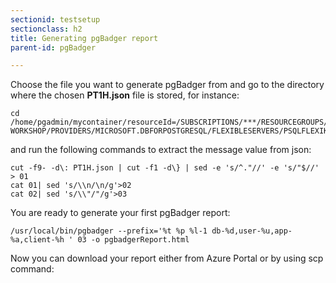 ```yaml
---
sectionid: testsetup
sectionclass: h2
title: Generating pgBadger report
parent-id: pgBadger

---
```

Choose the file you want to generate pgBadger from and go to the directory where the chosen **PT1H.json** file is stored, for instance:

```shell
cd /home/pgadmin/mycontainer/resourceId=/SUBSCRIPTIONS/***/RESOURCEGROUPS/PG-WORKSHOP/PROVIDERS/MICROSOFT.DBFORPOSTGRESQL/FLEXIBLESERVERS/PSQLFLEXIKHLYQLERJGTM/y=2022/m=05/d=23/h=09/m=00
```

and run the following commands to extract the message value from json:

```shell
cut -f9- -d\: PT1H.json | cut -f1 -d\} | sed -e 's/^."//' -e 's/"$//' > 01
cat 01| sed 's/\\n/\n/g'>02
cat 02| sed 's/\\"/"/g'>03
```

You are ready to generate your first pgBadger report:

```shell
/usr/local/bin/pgbadger --prefix='%t %p %l-1 db-%d,user-%u,app-%a,client-%h ' 03 -o pgbadgerReport.html
```

Now you can download your report either from Azure Portal or by using scp command:


